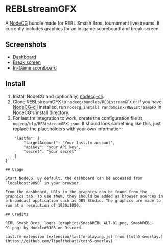 # REBLstreamGFX

A [NodeCG](http://github.com/nodecg/nodecg) bundle made for REBL Smash Bros. tournament livestreams. It currently includes graphics for an in-game scoreboard and break screen.

## Screenshots

* [Dashboard](https://i.imgur.com/Y2VjQIS.png)
* [Break screen](https://i.imgur.com/jHE6qPD.png)
* [In-Game scoreboard](https://i.imgur.com/h4DZZRe.jpg)

## Install

1. Install NodeCG and (optionally) [nodecg-cli](https://github.com/nodecg/nodecg-cli).
2. Clone REBLstreamGFX to `nodecg/bundles/REBLstreamGFX` or if you have [NodeCG-cli](https://github.com/nodecg/nodecg-cli) installed, run `nodecg install randomoink/REBLstreamGFX` in NodeCG's install directory.
3. For last.fm integration to work, create the configuration file at `nodecg/cfg/REBLstreamGFX.json`.
It should look something like this, just replace the placeholders with your own information:
```{
	"lastfm": {
		"targetAccount": "Your last.fm account",
		"apiKey": "your API key",
		"secret": "your secret"
	}
}```

## Usage

Start NodeCG. By default, the dashboard can be accessed from `localhost:9090` in your browser.

From the dashboard, URLs to the graphics can be found from the graphics tab. To use them, they should be added as browser sources in a broadcast application such as OBS Studio. The graphics are made to run at a resolution of 1920x1080.

## Credits

REBL Smash Bros. logos (graphics/SmashREBL_ALT-01.png, SmashREBL-01.png) by Huckle#5303 on Discord.

Last.fm extension (extension/lastfm-playing.js) from [toth5-overlay.](https://github.com/TipoftheHats/toth5-overlay)